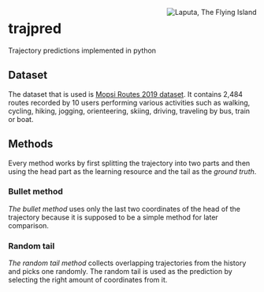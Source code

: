 <img alt="Laputa, The Flying Island"
     src="https://upload.wikimedia.org/wikipedia/commons/4/44/Laputa_-_Grandville.jpg"
     align="right"
/>

# trajpred
Trajectory predictions implemented in python

## Dataset
The dataset that is used is [Mopsi Routes 2019 dataset](http://cs.uef.fi/mopsi/routes/2019/). It contains 2,484 routes recorded by 10 users performing various activities such as walking, cycling, hiking, jogging, orienteering, skiing, driving, traveling by bus, train or boat.

## Methods
Every method works by first splitting the trajectory into two parts and then using the head part as the learning resource and the tail as the *ground truth*.

### Bullet method
*The bullet method* uses only the last two coordinates of the head of the trajectory because it is supposed to be a simple method for later comparison.

### Random tail
*The random tail method* collects overlapping trajectories from the history and picks one randomly. The random tail is used as the prediction by selecting the right amount of coordinates from it.
